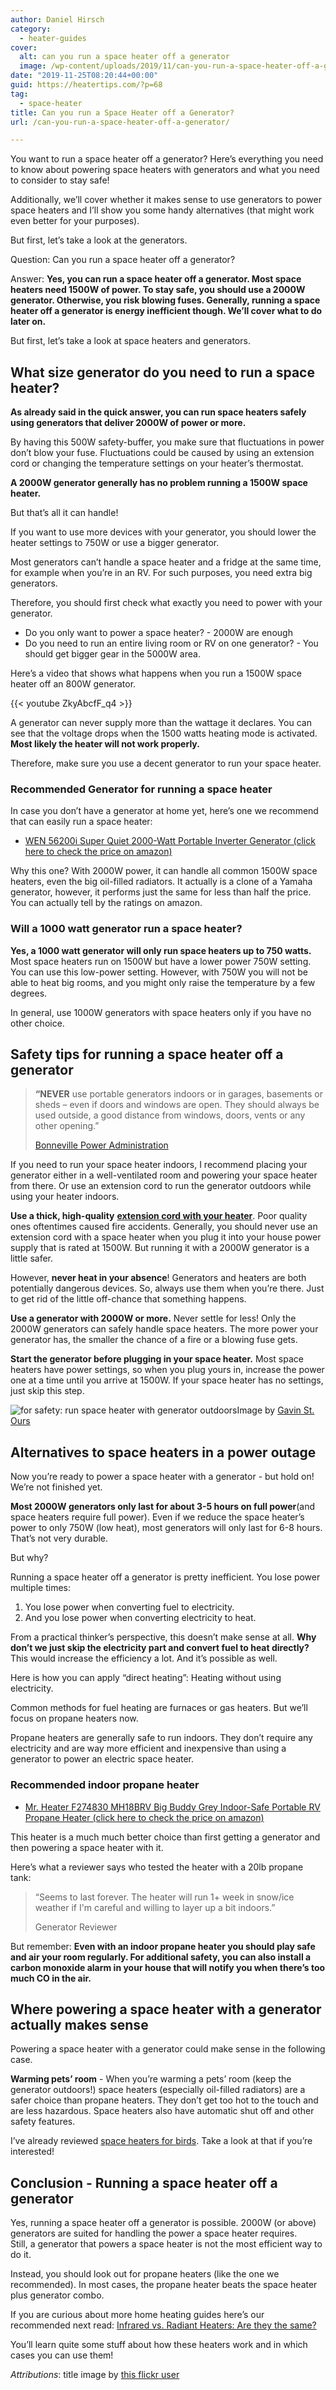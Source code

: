```yaml
---
author: Daniel Hirsch
category:
  - heater-guides
cover:
  alt: can you run a space heater off a generator
  image: /wp-content/uploads/2019/11/can-you-run-a-space-heater-off-a-generator.jpg
date: "2019-11-25T08:20:44+00:00"
guid: https://heatertips.com/?p=68
tag:
  - space-heater
title: Can you run a Space Heater off a Generator?
url: /can-you-run-a-space-heater-off-a-generator/

---
```

You want to run a space heater off a generator? Here’s everything you need to know about powering space heaters with generators and what you need to consider to stay safe!

Additionally, we’ll cover whether it makes sense to use generators to power space heaters and I’ll show you some handy alternatives (that might work even better for your purposes).

But first, let’s take a look at the generators.

Question: Can you run a space heater off a generator?

Answer: **Yes, you can run a space heater off a generator. Most space heaters need 1500W of power. To stay safe, you should use a 2000W generator. Otherwise, you risk blowing fuses. Generally, running a space heater off a generator is energy inefficient though. We’ll cover what to do later on.**

But first, let’s take a look at space heaters and generators.

## What size generator do you need to run a space heater?

**As already said in the quick answer, you can run space heaters safely using generators that deliver 2000W of power or more.**

By having this 500W safety-buffer, you make sure that fluctuations in power don’t blow your fuse. Fluctuations could be caused by using an extension cord or changing the temperature settings on your heater’s thermostat.

**A 2000W generator generally has no problem running a 1500W space heater.**

But that’s all it can handle!

If you want to use more devices with your generator, you should lower the heater settings to 750W or use a bigger generator.

Most generators can’t handle a space heater and a fridge at the same time, for example when you’re in an RV. For such purposes, you need extra big generators.

Therefore, you should first check what exactly you need to power with your generator.

- Do you only want to power a space heater? - 2000W are enough
- Do you need to run an entire living room or RV on one generator? - You should get bigger gear in the 5000W area.

Here’s a video that shows what happens when you run a 1500W space heater off an 800W generator.

{{< youtube ZkyAbcfF\_q4 >}}

A generator can never supply more than the wattage it declares. You can see that the voltage drops when the 1500 watts heating mode is activated. **Most likely the heater will not work properly.**

Therefore, make sure you use a decent generator to run your space heater.

### Recommended Generator for running a space heater

In case you don’t have a generator at home yet, here’s one we recommend that can easily run a space heater:

- [WEN 56200i Super Quiet 2000-Watt Portable Inverter Generator (click here to check the price on amazon)](https://www.amazon.com/WEN-56203i-2000-Watt-Generator-Compliant/dp/B07XZX5FTR/ref=as_li_ss_tl?keywords=2000+watt+generator&qid=1574666432&sr=8-1&linkCode=ll1&tag=heatertips-20&linkId=0348a20bcf083bf5534afe7c6a3f5513&language=en_US)

Why this one? With 2000W power, it can handle all common 1500W space heaters, even the big oil-filled radiators. It actually is a clone of a Yamaha generator, however, it performs just the same for less than half the price. You can actually tell by the ratings on amazon.

### Will a 1000 watt generator run a space heater?

**Yes, a 1000 watt generator will only run space heaters up to 750 watts.** Most space heaters run on 1500W but have a lower power 750W setting. You can use this low-power setting. However, with 750W you will not be able to heat big rooms, and you might only raise the temperature by a few degrees.

In general, use 1000W generators with space heaters only if you have no other choice.

## Safety tips for running a space heater off a generator

> **“NEVER** use portable generators indoors or in garages, basements or sheds – even if doors and windows are open. They should always be used outside, a good distance from windows, doors, vents or any other opening.”
>
> [Bonneville Power Administration](https://info.bpa.gov/storm/portableheaters)

If you need to run your space heater indoors, I recommend placing your generator either in a well-ventilated room and powering your space heater from there. Or use an extension cord to run the generator outdoors while using your heater indoors.

**Use a thick, high-quality** [**extension cord with your heater**](/can-i-use-an-extension-cord-with-a-space-heater/). Poor quality ones oftentimes caused fire accidents. Generally, you should never use an extension cord with a space heater when you plug it into your house power supply that is rated at 1500W. But running it with a 2000W generator is a little safer.

However, **never heat in your absence**! Generators and heaters are both potentially dangerous devices. So, always use them when you’re there. Just to get rid of the little off-chance that something happens.

**Use a generator with 2000W or more.** Never settle for less! Only the 2000W generators can safely handle space heaters. The more power your generator has, the smaller the chance of a fire or a blowing fuse gets.

**Start the generator before plugging in your space heater.** Most space heaters have power settings, so when you plug yours in, increase the power one at a time until you arrive at 1500W. If your space heater has no settings, just skip this step.

![for safety: run space heater with generator outdoors](/wp-content/uploads/2019/11/run-space-heater-off-generator-outdoors.jpg)Image by [Gavin St. Ours](https://flickr.com/photos/gavinmusic/2961453920/)

## Alternatives to space heaters in a power outage

Now you’re ready to power a space heater with a generator - but hold on! We’re not finished yet.

**Most 2000W generators only last for about 3-5 hours on full power**(and space heaters require full power). Even if we reduce the space heater’s power to only 750W (low heat), most generators will only last for 6-8 hours. That’s not very durable.

But why?

Running a space heater off a generator is pretty inefficient. You lose power multiple times:

1. You lose power when converting fuel to electricity.
1. And you lose power when converting electricity to heat.

From a practical thinker’s perspective, this doesn’t make sense at all. **Why don’t we just skip the electricity part and convert fuel to heat directly?** This would increase the efficiency a lot. And it’s possible as well.

Here is how you can apply “direct heating”: Heating without using electricity.

Common methods for fuel heating are furnaces or gas heaters. But we’ll focus on propane heaters now.

Propane heaters are generally safe to run indoors. They don’t require any electricity and are way more efficient and inexpensive than using a generator to power an electric space heater.

### Recommended indoor propane heater

- [Mr. Heater F274830 MH18BRV Big Buddy Grey Indoor-Safe Portable RV Propane Heater (click here to check the price on amazon)](https://www.amazon.com/Mr-Heater-F274830-Indoor-Safe-Portable/dp/B01DD6C4TC/ref=as_li_ss_tl?ac_md=0-0-aW5kb29yIHByb3BhbmUgaGVhdGVy-ac_d_rm&crid=2WZXD0N5KC2B&keywords=indoor+propane+heater&pd_rd_i=B01DD6C4TC&pd_rd_r=9839cd54-8ba8-4b80-8d2b-818c78be73dd&pd_rd_w=z8Jnn&pd_rd_wg=5fQha&pf_rd_p=6d29ef56-fc35-411a-8a8e-7114f01518f7&pf_rd_r=2PF5QAW2VRGHRJWWZZT6&psc=1&qid=1574667506&sprefix=indoor+pro,aps,213&linkCode=ll1&tag=heatertips-20&linkId=1e1f98455535a12ae62f7b1626751478&language=en_US)

This heater is a much much better choice than first getting a generator and then powering a space heater with it.

Here’s what a reviewer says who tested the heater with a 20lb propane tank:

> “Seems to last forever. The heater will run 1+ week in snow/ice weather if I'm careful and willing to layer up a bit indoors.”
>
> Generator Reviewer

But remember: **Even with an indoor propane heater you should play safe and air your room regularly. For additional safety, you can also install a carbon monoxide alarm in your house that will notify you when there’s too much CO in the air.**

## Where powering a space heater with a generator actually makes sense

Powering a space heater with a generator could make sense in the following case.

**Warming pets’ room** \- When you’re warming a pets’ room (keep the generator outdoors!) space heaters (especially oil-filled radiators) are a safer choice than propane heaters. They don’t get too hot to the touch and are less hazardous. Space heaters also have automatic shut off and other safety features.

I’ve already reviewed [space heaters for birds](/what-space-heaters-are-safe-for-birds/). Take a look at that if you’re interested!

## Conclusion - Running a space heater off a generator

Yes, running a space heater off a generator is possible. 2000W (or above) generators are suited for handling the power a space heater requires.  
Still, a generator that powers a space heater is not the most efficient way to do it.

Instead, you should look out for propane heaters (like the one we recommended). In most cases, the propane heater beats the space heater plus generator combo.

If you are curious about more home heating guides here’s our recommended next read: [Infrared vs. Radiant Heaters: Are they the same?](/infrared-vs-radiant-heaters-are-they-the-same/)

You’ll learn quite some stuff about how these heaters work and in which cases you can use them!

_Attributions_: title image by [this flickr user](https://flickr.com/photos/tablexxnx/15053847715/)
